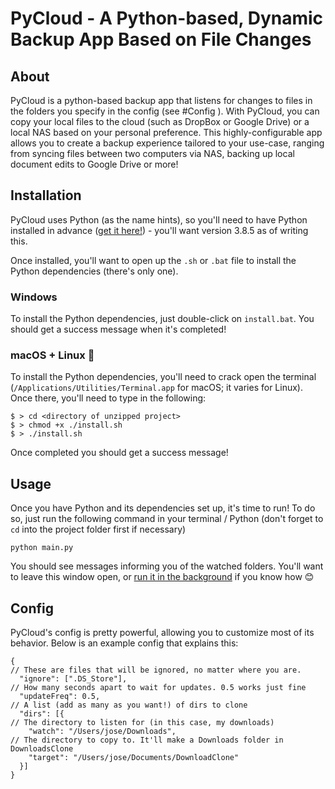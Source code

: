 # PyCloud - A Python-based, Dynamic Backup App Based on File Changes

## About

PyCloud is a python-based backup app that listens for changes to files in the folders you specify in the config (see #Config ). With PyCloud, you can copy your local files to the cloud (such as DropBox or Google Drive) or a local NAS based on your personal preference. This highly-configurable app allows you to create a backup experience tailored to your use-case, ranging from syncing files between two computers via NAS, backing up local document edits to Google Drive or more!

## Installation

PyCloud uses Python (as the name hints), so you'll need to have Python installed in advance ([get it here!](https://www.python.org/downloads/)) - you'll want version 3.8.5 as of writing this.

Once installed, you'll want to open up the `.sh` or `.bat` file to install the Python dependencies (there's only one).

### Windows
To install the Python dependencies, just double-click on `install.bat`. You should get a success message when it's completed!

### macOS + Linux 🐧
To install the Python dependencies, you'll need to crack open the terminal (`/Applications/Utilities/Terminal.app` for macOS; it varies for Linux). Once there, you'll need to type in the following:

```
$ > cd <directory of unzipped project>
$ > chmod +x ./install.sh
$ > ./install.sh
```

Once completed you should get a success message!

## Usage

Once you have Python and its dependencies set up, it's time to run! To do so, just run the following command in your terminal / Python (don't forget to `cd` into the project folder first if necessary)

```python main.py```

You should see messages informing you of the watched folders. You'll want to leave this window open, or [run it in the background](https://www.tecmint.com/run-linux-command-process-in-background-detach-process/) if you know how 😊

## Config

PyCloud's config is pretty powerful, allowing you to customize most of its behavior. Below is an example config that explains this:

```jsonc
{
// These are files that will be ignored, no matter where you are.
  "ignore": [".DS_Store"],
// How many seconds apart to wait for updates. 0.5 works just fine
  "updateFreq": 0.5, 
// A list (add as many as you want!) of dirs to clone
  "dirs": [{
// The directory to listen for (in this case, my downloads)
    "watch": "/Users/jose/Downloads",
// The directory to copy to. It'll make a Downloads folder in DownloadsClone
    "target": "/Users/jose/Documents/DownloadClone" 
  }]
}
```